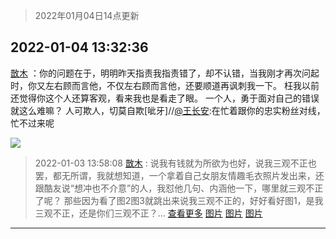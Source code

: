 > 2022年01月04日14点更新
<link rel="stylesheet" href="https://cdn.jsdelivr.net/gh/taotie6/sampleJSON@main/css/photo_show.css">
<meta name="referrer" content="no-referrer" />


 ## 2022-01-04 13:32:36 

 [㪚木](https://www.coolapk.com/feed/32587444?shareKey=MDJlYWVkNjQyODMzNjFkM2UyODg~) ：你的问题在于，明明昨天指责我指责错了，却不认错，当我刚才再次问起时，你又左右顾而言他，不仅左右顾而言他，还要顺道再讽刺我一下。
枉我以前还觉得你这个人还算客观，看来我也是看走了眼。
一个人，勇于面对自己的错误就这么难嘛？
人可欺人<!--break-->，切莫自欺[呲牙]//<a class="feed-link-uname" href="/u/王长安">@王长安</a>:在忙着跟你的忠实粉丝对线，忙不过来呢 

<div class="album">
<img class="img-item" src="http://image.coolapk.com/feed/2022/0104/13/1081091_3a38c360_4545_0178_449@1080x3166.png" />
</div>

> 2022-01-03 13:58:08 
> [㪚木](https://www.coolapk.com/feed/32566664?shareKey=MTliYjE4OGZhODUxNjFkM2UyODg~) : 说我有钱就为所欲为也好，说我三观不正也罢，都无所谓，我就想知道，一个拿着自己女朋友情趣毛衣照片发出来，还跟酷友说“想冲也不介意”的人，我怼他几句、内涵他一下，哪里就三观不正了呢？ 那些因为看了图2图3就跳出来说我三观不正的，好好看好图1，是我三观不正，还是你们三观不正？... <a href="">查看更多</a> 
[图片](http://image.coolapk.com/feed/2022/0103/10/1081091_afa2f42a_5993_8679_647@1080x3690.jpeg)
[图片](http://image.coolapk.com/feed/2022/0103/13/1081091_b0d9435b_9485_9865_213@1080x1447.jpeg)
[图片](http://image.coolapk.com/feed/2022/0103/13/1081091_2b471226_9485_9874_178@1080x1737.png)

 ------- 

